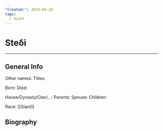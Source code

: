 ```yaml
---
"Created:": 2024-04-28
tags:
  - Giant
---
```


# Steδi
---

## General Info

Other names:
Titles:

Born:
Died:

House/Dynasty/Clan/...:
Parents:
Spouse:
Children:

Race: [[Giant]]



## Biography

